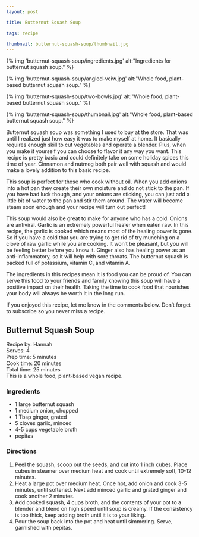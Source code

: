 ```yaml
---
layout: post

title: Butternut Squash Soup

tags: recipe

thumbnail: butternut-squash-soup/thumbnail.jpg
---
```


{% img 'butternut-squash-soup/ingredients.jpg' alt:"Ingredients for butternut squash soup." %}

{% img 'butternut-squash-soup/angled-veiw.jpg' alt:"Whole food, plant-based butternut squash soup." %}

{% img 'butternut-squash-soup/two-bowls.jpg' alt:"Whole food, plant-based butternut squash soup." %}

{% img 'butternut-squash-soup/thumbnail.jpg' alt:"Whole food, plant-based butternut squash soup." %}

Butternut squash soup was something I used to buy at the store. That was until I realized just how easy it was to make myself at home. It basically requires enough skill to cut vegetables and operate a blender. Plus, when you make it yourself you can choose to flavor it any way you want. This recipe is pretty basic and could definitely take on some holiday spices this time of year. Cinnamon and nutmeg both pair well with squash and would make a lovely addition to this basic recipe.

This soup is perfect for those who cook without oil. When you add onions into a hot pan they create their own moisture and do not stick to the pan. If you have bad luck though, and your onions are sticking, you can just add a little bit of water to the pan and stir them around. The water will become steam soon enough and your recipe will turn out perfect!

This soup would also be great to make for anyone who has a cold. Onions are antiviral. Garlic is an extremely powerful healer when eaten raw. In this recipe, the garlic is cooked which means most of the healing power is gone. So if you have a cold that you are trying to get rid of try munching on a clove of raw garlic while you are cooking. It won’t be pleasant, but you will be feeling better before you know it. Ginger also has healing power as an anti-inflammatory, so it will help with sore throats. The butternut squash is packed full of potassium, vitamin C, and vitamin A.

The ingredients in this recipes mean it is food you can be proud of. You can serve this food to your friends and family knowing this soup will have a positive impact on their health. Taking the time to cook food that nourishes your body will always be worth it in the long run.

If you enjoyed this recipe, let me know in the comments below. Don’t forget to subscribe so you never miss a recipe.

## Butternut Squash Soup

Recipe by: Hannah<br>
Serves: 4<br>
Prep time: 5 minutes<br>
Cook time: 20 minutes<br>
Total time: 25 minutes<br>
This is a whole food, plant-based vegan recipe.

### Ingredients

* 1 large butternut squash
* 1 medium onion, chopped
* 1 Tbsp ginger, grated
* 5 cloves garlic, minced
* 4-5 cups vegetable broth
* pepitas

### Directions

1. Peel the squash, scoop out the seeds, and cut into 1 inch cubes. Place cubes in steamer over medium heat and cook until extremely soft, 10-12 minutes.
2. Heat a large pot over medium heat. Once hot, add onion and cook 3-5 minutes, until softened. Next add minced garlic and grated ginger and cook another 2 minutes.
3. Add cooked squash,  4 cups broth, and the contents of your pot to a blender and blend on high speed until soup is creamy. If the consistency is too thick, keep adding broth until it is to your liking.
4. Pour the soup back into the pot and heat until simmering. Serve, garnished with pepitas.
